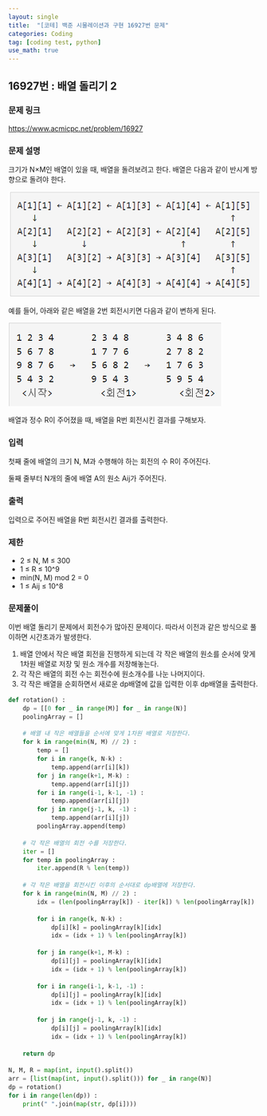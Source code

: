 ```yaml
---
layout: single
title:  "[코테] 백준 시물레이션과 구현 16927번 문제"
categories: Coding
tag: [coding test, python]
use_math: true
---
```


## 16927번 : 배열 돌리기 2
### 문제 링크
<https://www.acmicpc.net/problem/16927>

### 문제 설명
크기가 N×M인 배열이 있을 때, 배열을 돌려보려고 한다. 배열은 다음과 같이 반시계 방향으로 돌려야 한다.

![그림1](/images/20241004_1.png)

예를 들어, 아래와 같은 배열을 2번 회전시키면 다음과 같이 변하게 된다.

![그림2](/images/20241004_2.png)

배열과 정수 R이 주어졌을 때, 배열을 R번 회전시킨 결과를 구해보자.

### 입력
첫째 줄에 배열의 크기 N, M과 수행해야 하는 회전의 수 R이 주어진다.

둘째 줄부터 N개의 줄에 배열 A의 원소 Aij가 주어진다.

### 출력
입력으로 주어진 배열을 R번 회전시킨 결과를 출력한다.

### 제한
- 2 ≤ N, M ≤ 300
- 1 ≤ R ≤ 10^9
- min(N, M) mod 2 = 0
- 1 ≤ Aij ≤ 10^8

### 문제풀이
이번 배열 돌리기 문제에서 회전수가 많아진 문제이다. 따라서 이전과 같은 방식으로 풀이하면 시간초과가 발생한다.

1. 배열 안에서 작은 배열 회전을 진행하게 되는데 각 작은 배열의 원소를 순서에 맞게 1차원 배열로 저장 및 원소 개수를 저장해놓는다.
2. 각 작은 배열의 회전 수는 회전수에 원소개수를 나눈 나머지이다.
3. 각 작은 배열을 순회하면서 새로운 dp배열에 값을 입력한 이후 dp배열을 출력한다.


```python
def rotation() :
    dp = [[0 for _ in range(M)] for _ in range(N)]
    poolingArray = []

    # 배열 내 작은 배열들을 순서에 맞게 1차원 배열로 저장한다.
    for k in range(min(N, M) // 2) :
        temp = []
        for i in range(k, N-k) :
            temp.append(arr[i][k])
        for j in range(k+1, M-k) : 
            temp.append(arr[i][j])
        for i in range(i-1, k-1, -1) :
            temp.append(arr[i][j])                        
        for j in range(j-1, k, -1) :
            temp.append(arr[i][j])
        poolingArray.append(temp)

    # 각 작은 배열의 회전 수를 저장한다. 
    iter = []
    for temp in poolingArray :
        iter.append(R % len(temp)) 

    # 각 작은 배열을 회전시킨 이후의 순서대로 dp배열에 저장한다.
    for k in range(min(N, M) // 2) :
        idx = (len(poolingArray[k]) - iter[k]) % len(poolingArray[k])
        
        for i in range(k, N-k) :
            dp[i][k] = poolingArray[k][idx]
            idx = (idx + 1) % len(poolingArray[k])
            
        for j in range(k+1, M-k) : 
            dp[i][j] = poolingArray[k][idx]
            idx = (idx + 1) % len(poolingArray[k])
            
        for i in range(i-1, k-1, -1) :
            dp[i][j] = poolingArray[k][idx]
            idx = (idx + 1) % len(poolingArray[k])
            
        for j in range(j-1, k, -1) :
            dp[i][j] = poolingArray[k][idx]
            idx = (idx + 1) % len(poolingArray[k])
    
    return dp

N, M, R = map(int, input().split())
arr = [list(map(int, input().split())) for _ in range(N)]
dp = rotation()
for i in range(len(dp)) :
    print(" ".join(map(str, dp[i])))
```
